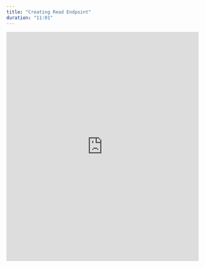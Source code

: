 ```yaml
---
title: "Creating Read Endpoint"
duration: "11:01"
---
```


<iframe width="100%" height="600" src="https://www.youtube.com/embed/faHT2kDL2K4" title="YouTube video player" frameborder="0" allow="accelerometer; autoplay; clipboard-write; encrypted-media; gyroscope; picture-in-picture; web-share" allowfullscreen></iframe>